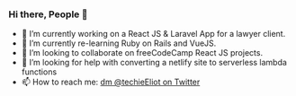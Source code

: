 ### Hi there, People 👋

- 🔭 I’m currently working on a React JS & Laravel App for a lawyer client.
- 🌱 I’m currently re-learning Ruby on Rails and VueJS.
- 👯 I’m looking to collaborate on freeCodeCamp React JS projects.
- 🤔 I’m looking for help with converting a netlify site to serverless lambda functions
- 📫 How to reach me: [dm @techieEliot on Twitter](https://twitter.com/techieEliot)
